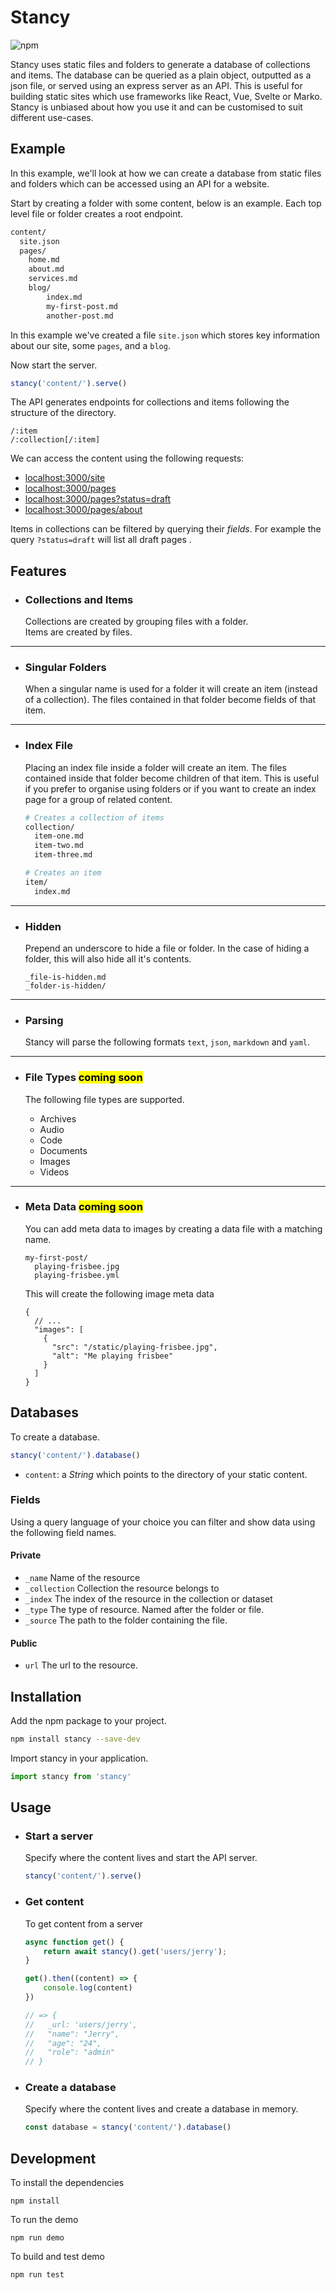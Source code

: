 # Stancy

![npm](https://img.shields.io/npm/v/stancy)

Stancy uses static files and folders to generate a database of collections and items. The database can be queried as a plain object, outputted as a json file, or served using an express server as an API. This is useful for building static sites which use frameworks like React, Vue, Svelte or Marko. Stancy is unbiased about how you use it and can be customised to suit different use-cases.

## Example

In this example, we'll look at how we can create a database from static files and folders which can be accessed using an API for a website.

Start by creating a folder with some content, below is an example. Each top level file or folder creates a root endpoint.

```bash
content/
  site.json
  pages/
    home.md
    about.md
    services.md
    blog/
        index.md
        my-first-post.md
        another-post.md
```

In this example we've created a file `site.json` which stores key information about our site, some `pages`, and a `blog`.

Now start the server.

```js
stancy('content/').serve()
```

The API generates endpoints for collections and items following the structure of the directory.

```
/:item
/:collection[/:item]
```

We can access the content using the following requests:

- [localhost:3000/site](http://localhost:3000/site)
- [localhost:3000/pages](http://localhost:3000/pages)
- [localhost:3000/pages?status=draft](http://localhost:3000/pages?status=draft)
- [localhost:3000/pages/about](http://localhost:3000/pages/about)

Items in collections can be filtered by querying their _fields_. For example the query `?status=draft` will list all draft pages .


## Features

- ### Collections and Items

  Collections are created by grouping files with a folder.\
  Items are created by files.

---

- ### Singular Folders
  
  When a singular name is used for a folder it will create an item (instead of a collection). The files contained in that folder become fields of that item.

---

- ### Index File

  Placing an index file inside a folder will create an item. The files contained inside that folder become children of that item. This is useful if you prefer to organise using folders or if you want to create an index page for a group of related content.

  ```bash
  # Creates a collection of items
  collection/
    item-one.md
    item-two.md
    item-three.md

  # Creates an item
  item/
    index.md
  ```

---

- ### Hidden

  Prepend an underscore to hide a file or folder. In the case of hiding a folder, this will also hide all it's contents.

  ```
  _file-is-hidden.md
  _folder-is-hidden/
  ```

---

- ### Parsing

  Stancy will parse the following formats `text`, `json`, `markdown` and `yaml`.

---

- ### File Types <mark>coming soon</mark>

  The following file types are supported.

  - Archives
  - Audio
  - Code
  - Documents
  - Images
  - Videos

---

- ### Meta Data <mark>coming soon</mark>

  You can add meta data to images by creating a data file with a matching name.

  ```
  my-first-post/
    playing-frisbee.jpg
    playing-frisbee.yml
  ```

  This will create the following image meta data

  ```jsonc
  {
    // ...
    "images": [
      {
        "src": "/static/playing-frisbee.jpg",
        "alt": "Me playing frisbee"
      }
    ]
  }
  ```

    
## Databases

To create a database.

```js
stancy('content/').database()
```

- `content`: a _String_ which points to the directory of your static content.



### Fields

Using a query language of your choice you can filter and show data using the following field names.

#### Private

- `_name` Name of the resource
- `_collection` Collection the resource belongs to
- `_index` The index of the resource in the collection or dataset
- `_type` The type of resource. Named after the folder or file.
- `_source` The path to the folder containing the file.


#### Public

- `url` The url to the resource.

## Installation

Add the npm package to your project.

```bash
npm install stancy --save-dev
```

Import stancy in your application.

```js
import stancy from 'stancy'
```

## Usage

- ### Start a server

    Specify where the content lives and start the API server.

    ```js
    stancy('content/').serve()
    ```

- ### Get content

    To get content from a server

    ```js
    async function get() {
        return await stancy().get('users/jerry');
    }

    get().then((content) => {
        console.log(content)
    })

    // => {
    //   _url: 'users/jerry',
    //   "name": "Jerry",
    //   "age": "24",
    //   "role": "admin"
    // }
    ```

- ### Create a database

    Specify where the content lives and create a database in memory.
  
    ```js
    const database = stancy('content/').database()
    ```

## Development

To install the dependencies

```
npm install
```

To run the demo

```
npm run demo
```

To build and test demo

```
npm run test
```